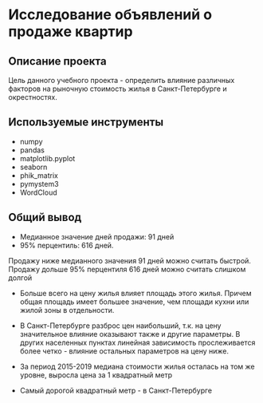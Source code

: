 # Исследование объявлений о продаже квартир

## Описание проекта

Цель данного учебного проекта - определить влияние различных факторов на рыночную стоимость жилья в Санкт-Петербурге и окрестностях.

## Используемые инструменты

* numpy
* pandas
* matplotlib.pyplot
* seaborn
* phik_matrix
* pymystem3
* WordCloud

## Общий вывод

* Медианное значение дней продажи: 91 дней
* 95% перцентиль: 616 дней.

Продажу ниже медианного значения 91 дней можно считать быстрой. Продажу дольше 95% перцентиля 616 дней можно считать слишком долгой

* Больше всего на цену жилья влияет площадь этого жилья. Причем общая площадь имеет большее значение, чем площади кухни или жилой зоны в отдельности.

* В Санкт-Петербурге разброс цен наибольший, т.к. на цену значительное влияние оказывают также и другие параметры. В других населенных пунктах линейная зависимость прослеживается более четко - влияние остальных параметров на цену ниже.

* За период 2015-2019 медиана стоимости жилья осталась на том же уровне, выросла цена за 1 квадратный метр

* Самый дорогой квадратный метр - в Санкт-Петербурге